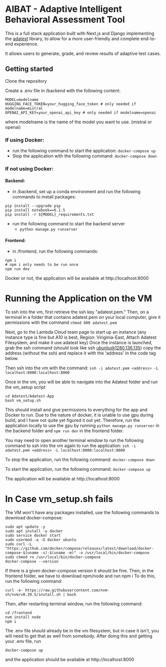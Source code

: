 # AIBAT - Adaptive Intelligent Behavioral Assessment Tool
This is a full stack application built with Next.js and Django implementing the 
[adatest](https://github.com/microsoft/adaptive-testing) library, to allow for a 
more user-friendly and complete end-to-end experience.

It allows users to generate, grade, and review results of adaptive test cases.

## Getting started
Clone the repository

Create a .env file in /backend with the following content:
```
MODEL=modelname
HUGGING_FACE_TOKEN=your_hugging_face_token # only needed if modelname=mistral
OPENAI_API_KEY=your_openai_api_key # only needed if modelname=openai
```
where modelname is the name of the model you want to use. (mistral or openai)

### If using Docker:
- run the following command to start the application: ``` docker-compose up ```
 - Stop the application with the following command: ``` docker-compose down ```

### If not using Docker:
#### Backend:
- in /backend, set up a conda environment and run the following commands to install packages:
```
pip install --upgrade pip
pip install notebook==6.1.5
pip install -r ${MODEL}_requirements.txt
```
- run the following command to start the backend server
  - ``` python manage.py runserver ```

#### Frontend:
- in /frontend, run the following commands:
```
npm i
# npm i only needs to be run once
npm run dev
```
Docker or not, the application will be available at http://localhost:8000

# Running the Application on the VM
To ssh into the vm, first retrieve the ssh key "adatest.pem." 
Then, on a terminal in a folder that contains adatest.pem on your local computer, give it permissions with the command
``` chmod 600 adatest.pem ```

Next, go to the Lambda Cloud team page to start up an instance (any instance type is fine but A10 is best,
Region: Viriginia-East, Attach Adatest Filesystem, and make it use adatest key) Once the instance is launched, 
grab the ssh command (should look like ssh ubuntu@1280.136.135) copy the address (without the ssh) and 
replace it with the 'address' in the code tag below. 

Then ssh into the vm with the command:
``` ssh -i adatest.pem <address> -L localhost:8000:localhost:8000 ```

Once in the vm, you will be able to navigate into the Adatest folder and run the vm_setup script
```
cd Adatest/Adatest-App
bash vm_setup.sh
```
This should install and give permissions to everything for the app and Docker to run. 
Due to the nature of docker, it is unable to use gpu during build, and I have not quite yet figured it out yet. Therefore,
run the application locally to use the gpu by running 
``` python manage.py runserver ``` in the backend folder and ```npm run dev``` in the frontend folder.

You may need to open another terminal window to run the following command to ssh into the vm again to run the application:
``` ssh -i adatest.pem <address> -L localhost:8000:localhost:8000 ```

To stop the application, run the following command:
``` docker-compose down ```

To start the application, run the following command:
``` docker-compose up ```

The application will be available at http://localhost:8000

# In Case vm_setup.sh fails
The VM won't have any packages installed, use the following commands to download docker-compose:
```
sudo apt update -y
sudo apt install -y docker
sudo service docker start
sudo usermod -a -G docker ubuntu
sudo curl -L "https://github.com/docker/compose/releases/latest/download/docker-compose-$(uname -s)-$(uname -m)" -o /usr/local/bin/docker-compose
sudo chmod +x /usr/local/bin/docker-compose
docker-compose --version
```
If there is a given docker-compose version it should be fine.
Then, in the frontend folder, we have to download npm/node and run npm i
To do this, run the following command:
```
curl -o- https://raw.githubusercontent.com/nvm-sh/nvm/v0.39.5/install.sh | bash
```
Then, after restarting terminal window, run the following command:
```
cd /frontend
nvm install node
npm i 
```
The .env file should already be in the vm filesystem, but in case it isn't, you will need to get that as well from somebody.
After doing this and getting your .env file, run 
```    
docker-compose up
```
and the application should be available at http://localhost:8000

